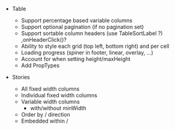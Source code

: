 - Table
  - Support percentage based variable columns
  - Support optional pagination (if no pagination set)
  - Support sortable column headers (use TableSortLabel ?) ,onHeaderClick()?
  - Ability to style each grid (top left, bottom right) and per cell
  - Loading progress (spiner in footer, linear, overlay, ...)
  - Account for <TablePagination> when setting height/maxHeight
  - Add PropTypes

- Stories
  - All fixed width columns
  - Individual fixed width columns
  - Variable width columns
    - with/without minWidth
  - Order by / direction
  - Embedded within <Card> / <Paper>
